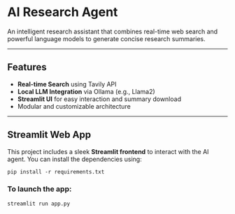 # AI Research Agent

An intelligent research assistant that combines real-time web search and powerful language models to generate concise research summaries.

---

## Features

- **Real-time Search** using Tavily API
- **Local LLM Integration** via Ollama (e.g., Llama2)
- **Streamlit UI** for easy interaction and summary download
- Modular and customizable architecture

---

## Streamlit Web App

This project includes a sleek **Streamlit frontend** to interact with the AI agent.
You can install the dependencies using:
```
pip install -r requirements.txt
```
### To launch the app:
```
streamlit run app.py
```
